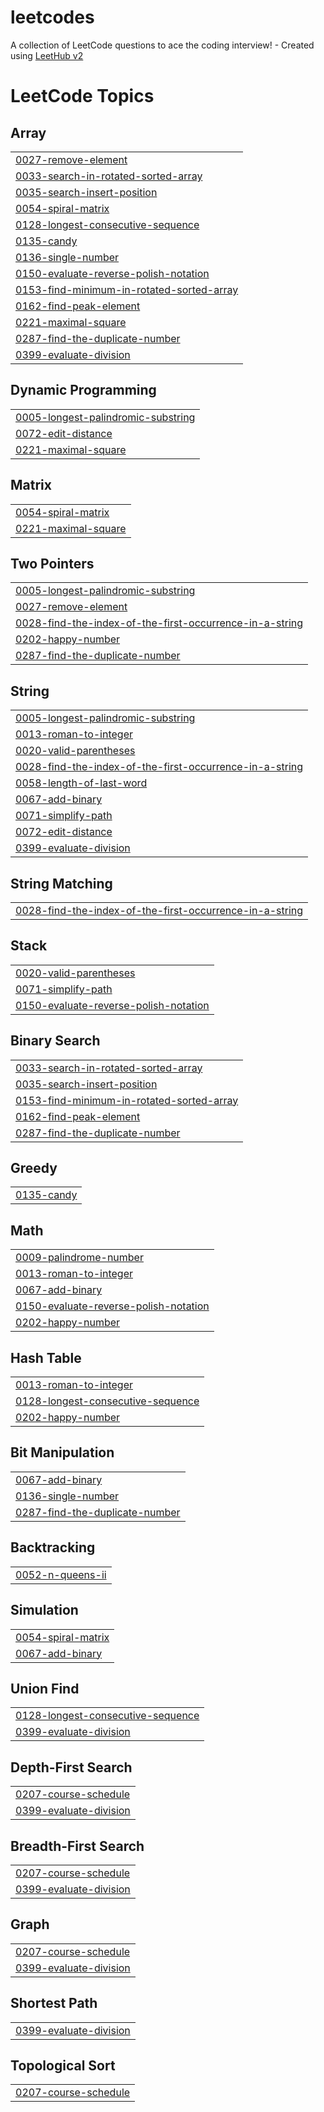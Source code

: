 # leetcodes
A collection of LeetCode questions to ace the coding interview! - Created using [LeetHub v2](https://github.com/arunbhardwaj/LeetHub-2.0)

<!---LeetCode Topics Start-->
# LeetCode Topics
## Array
|  |
| ------- |
| [0027-remove-element](https://github.com/mirigrinzaig/leetcodes/tree/master/0027-remove-element) |
| [0033-search-in-rotated-sorted-array](https://github.com/mirigrinzaig/leetcodes/tree/master/0033-search-in-rotated-sorted-array) |
| [0035-search-insert-position](https://github.com/mirigrinzaig/leetcodes/tree/master/0035-search-insert-position) |
| [0054-spiral-matrix](https://github.com/mirigrinzaig/leetcodes/tree/master/0054-spiral-matrix) |
| [0128-longest-consecutive-sequence](https://github.com/mirigrinzaig/leetcodes/tree/master/0128-longest-consecutive-sequence) |
| [0135-candy](https://github.com/mirigrinzaig/leetcodes/tree/master/0135-candy) |
| [0136-single-number](https://github.com/mirigrinzaig/leetcodes/tree/master/0136-single-number) |
| [0150-evaluate-reverse-polish-notation](https://github.com/mirigrinzaig/leetcodes/tree/master/0150-evaluate-reverse-polish-notation) |
| [0153-find-minimum-in-rotated-sorted-array](https://github.com/mirigrinzaig/leetcodes/tree/master/0153-find-minimum-in-rotated-sorted-array) |
| [0162-find-peak-element](https://github.com/mirigrinzaig/leetcodes/tree/master/0162-find-peak-element) |
| [0221-maximal-square](https://github.com/mirigrinzaig/leetcodes/tree/master/0221-maximal-square) |
| [0287-find-the-duplicate-number](https://github.com/mirigrinzaig/leetcodes/tree/master/0287-find-the-duplicate-number) |
| [0399-evaluate-division](https://github.com/mirigrinzaig/leetcodes/tree/master/0399-evaluate-division) |
## Dynamic Programming
|  |
| ------- |
| [0005-longest-palindromic-substring](https://github.com/mirigrinzaig/leetcodes/tree/master/0005-longest-palindromic-substring) |
| [0072-edit-distance](https://github.com/mirigrinzaig/leetcodes/tree/master/0072-edit-distance) |
| [0221-maximal-square](https://github.com/mirigrinzaig/leetcodes/tree/master/0221-maximal-square) |
## Matrix
|  |
| ------- |
| [0054-spiral-matrix](https://github.com/mirigrinzaig/leetcodes/tree/master/0054-spiral-matrix) |
| [0221-maximal-square](https://github.com/mirigrinzaig/leetcodes/tree/master/0221-maximal-square) |
## Two Pointers
|  |
| ------- |
| [0005-longest-palindromic-substring](https://github.com/mirigrinzaig/leetcodes/tree/master/0005-longest-palindromic-substring) |
| [0027-remove-element](https://github.com/mirigrinzaig/leetcodes/tree/master/0027-remove-element) |
| [0028-find-the-index-of-the-first-occurrence-in-a-string](https://github.com/mirigrinzaig/leetcodes/tree/master/0028-find-the-index-of-the-first-occurrence-in-a-string) |
| [0202-happy-number](https://github.com/mirigrinzaig/leetcodes/tree/master/0202-happy-number) |
| [0287-find-the-duplicate-number](https://github.com/mirigrinzaig/leetcodes/tree/master/0287-find-the-duplicate-number) |
## String
|  |
| ------- |
| [0005-longest-palindromic-substring](https://github.com/mirigrinzaig/leetcodes/tree/master/0005-longest-palindromic-substring) |
| [0013-roman-to-integer](https://github.com/mirigrinzaig/leetcodes/tree/master/0013-roman-to-integer) |
| [0020-valid-parentheses](https://github.com/mirigrinzaig/leetcodes/tree/master/0020-valid-parentheses) |
| [0028-find-the-index-of-the-first-occurrence-in-a-string](https://github.com/mirigrinzaig/leetcodes/tree/master/0028-find-the-index-of-the-first-occurrence-in-a-string) |
| [0058-length-of-last-word](https://github.com/mirigrinzaig/leetcodes/tree/master/0058-length-of-last-word) |
| [0067-add-binary](https://github.com/mirigrinzaig/leetcodes/tree/master/0067-add-binary) |
| [0071-simplify-path](https://github.com/mirigrinzaig/leetcodes/tree/master/0071-simplify-path) |
| [0072-edit-distance](https://github.com/mirigrinzaig/leetcodes/tree/master/0072-edit-distance) |
| [0399-evaluate-division](https://github.com/mirigrinzaig/leetcodes/tree/master/0399-evaluate-division) |
## String Matching
|  |
| ------- |
| [0028-find-the-index-of-the-first-occurrence-in-a-string](https://github.com/mirigrinzaig/leetcodes/tree/master/0028-find-the-index-of-the-first-occurrence-in-a-string) |
## Stack
|  |
| ------- |
| [0020-valid-parentheses](https://github.com/mirigrinzaig/leetcodes/tree/master/0020-valid-parentheses) |
| [0071-simplify-path](https://github.com/mirigrinzaig/leetcodes/tree/master/0071-simplify-path) |
| [0150-evaluate-reverse-polish-notation](https://github.com/mirigrinzaig/leetcodes/tree/master/0150-evaluate-reverse-polish-notation) |
## Binary Search
|  |
| ------- |
| [0033-search-in-rotated-sorted-array](https://github.com/mirigrinzaig/leetcodes/tree/master/0033-search-in-rotated-sorted-array) |
| [0035-search-insert-position](https://github.com/mirigrinzaig/leetcodes/tree/master/0035-search-insert-position) |
| [0153-find-minimum-in-rotated-sorted-array](https://github.com/mirigrinzaig/leetcodes/tree/master/0153-find-minimum-in-rotated-sorted-array) |
| [0162-find-peak-element](https://github.com/mirigrinzaig/leetcodes/tree/master/0162-find-peak-element) |
| [0287-find-the-duplicate-number](https://github.com/mirigrinzaig/leetcodes/tree/master/0287-find-the-duplicate-number) |
## Greedy
|  |
| ------- |
| [0135-candy](https://github.com/mirigrinzaig/leetcodes/tree/master/0135-candy) |
## Math
|  |
| ------- |
| [0009-palindrome-number](https://github.com/mirigrinzaig/leetcodes/tree/master/0009-palindrome-number) |
| [0013-roman-to-integer](https://github.com/mirigrinzaig/leetcodes/tree/master/0013-roman-to-integer) |
| [0067-add-binary](https://github.com/mirigrinzaig/leetcodes/tree/master/0067-add-binary) |
| [0150-evaluate-reverse-polish-notation](https://github.com/mirigrinzaig/leetcodes/tree/master/0150-evaluate-reverse-polish-notation) |
| [0202-happy-number](https://github.com/mirigrinzaig/leetcodes/tree/master/0202-happy-number) |
## Hash Table
|  |
| ------- |
| [0013-roman-to-integer](https://github.com/mirigrinzaig/leetcodes/tree/master/0013-roman-to-integer) |
| [0128-longest-consecutive-sequence](https://github.com/mirigrinzaig/leetcodes/tree/master/0128-longest-consecutive-sequence) |
| [0202-happy-number](https://github.com/mirigrinzaig/leetcodes/tree/master/0202-happy-number) |
## Bit Manipulation
|  |
| ------- |
| [0067-add-binary](https://github.com/mirigrinzaig/leetcodes/tree/master/0067-add-binary) |
| [0136-single-number](https://github.com/mirigrinzaig/leetcodes/tree/master/0136-single-number) |
| [0287-find-the-duplicate-number](https://github.com/mirigrinzaig/leetcodes/tree/master/0287-find-the-duplicate-number) |
## Backtracking
|  |
| ------- |
| [0052-n-queens-ii](https://github.com/mirigrinzaig/leetcodes/tree/master/0052-n-queens-ii) |
## Simulation
|  |
| ------- |
| [0054-spiral-matrix](https://github.com/mirigrinzaig/leetcodes/tree/master/0054-spiral-matrix) |
| [0067-add-binary](https://github.com/mirigrinzaig/leetcodes/tree/master/0067-add-binary) |
## Union Find
|  |
| ------- |
| [0128-longest-consecutive-sequence](https://github.com/mirigrinzaig/leetcodes/tree/master/0128-longest-consecutive-sequence) |
| [0399-evaluate-division](https://github.com/mirigrinzaig/leetcodes/tree/master/0399-evaluate-division) |
## Depth-First Search
|  |
| ------- |
| [0207-course-schedule](https://github.com/mirigrinzaig/leetcodes/tree/master/0207-course-schedule) |
| [0399-evaluate-division](https://github.com/mirigrinzaig/leetcodes/tree/master/0399-evaluate-division) |
## Breadth-First Search
|  |
| ------- |
| [0207-course-schedule](https://github.com/mirigrinzaig/leetcodes/tree/master/0207-course-schedule) |
| [0399-evaluate-division](https://github.com/mirigrinzaig/leetcodes/tree/master/0399-evaluate-division) |
## Graph
|  |
| ------- |
| [0207-course-schedule](https://github.com/mirigrinzaig/leetcodes/tree/master/0207-course-schedule) |
| [0399-evaluate-division](https://github.com/mirigrinzaig/leetcodes/tree/master/0399-evaluate-division) |
## Shortest Path
|  |
| ------- |
| [0399-evaluate-division](https://github.com/mirigrinzaig/leetcodes/tree/master/0399-evaluate-division) |
## Topological Sort
|  |
| ------- |
| [0207-course-schedule](https://github.com/mirigrinzaig/leetcodes/tree/master/0207-course-schedule) |
<!---LeetCode Topics End-->